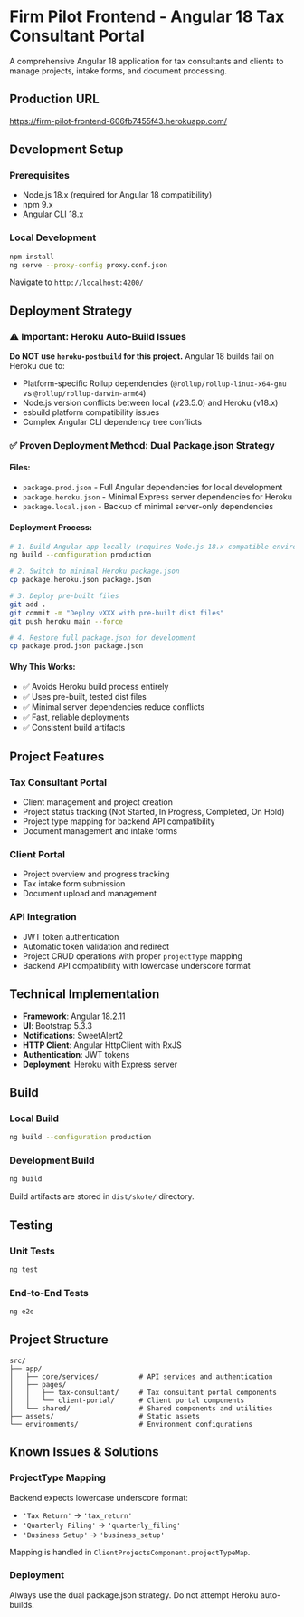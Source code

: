 # Firm Pilot Frontend - Angular 18 Tax Consultant Portal

A comprehensive Angular 18 application for tax consultants and clients to manage projects, intake forms, and document processing.

## Production URL
https://firm-pilot-frontend-606fb7455f43.herokuapp.com/

## Development Setup

### Prerequisites
- Node.js 18.x (required for Angular 18 compatibility)
- npm 9.x
- Angular CLI 18.x

### Local Development
```bash
npm install
ng serve --proxy-config proxy.conf.json
```
Navigate to `http://localhost:4200/`

## Deployment Strategy

### ⚠️ Important: Heroku Auto-Build Issues
**Do NOT use `heroku-postbuild` for this project.** Angular 18 builds fail on Heroku due to:
- Platform-specific Rollup dependencies (`@rollup/rollup-linux-x64-gnu` vs `@rollup/rollup-darwin-arm64`)
- Node.js version conflicts between local (v23.5.0) and Heroku (v18.x)
- esbuild platform compatibility issues
- Complex Angular CLI dependency tree conflicts

### ✅ Proven Deployment Method: Dual Package.json Strategy

#### Files:
- `package.prod.json` - Full Angular dependencies for local development
- `package.heroku.json` - Minimal Express server dependencies for Heroku
- `package.local.json` - Backup of minimal server-only dependencies

#### Deployment Process:
```bash
# 1. Build Angular app locally (requires Node.js 18.x compatible environment)
ng build --configuration production

# 2. Switch to minimal Heroku package.json
cp package.heroku.json package.json

# 3. Deploy pre-built files
git add .
git commit -m "Deploy vXXX with pre-built dist files"
git push heroku main --force

# 4. Restore full package.json for development
cp package.prod.json package.json
```

#### Why This Works:
- ✅ Avoids Heroku build process entirely
- ✅ Uses pre-built, tested dist files
- ✅ Minimal server dependencies reduce conflicts
- ✅ Fast, reliable deployments
- ✅ Consistent build artifacts

## Project Features

### Tax Consultant Portal
- Client management and project creation
- Project status tracking (Not Started, In Progress, Completed, On Hold)
- Project type mapping for backend API compatibility
- Document management and intake forms

### Client Portal
- Project overview and progress tracking
- Tax intake form submission
- Document upload and management

### API Integration
- JWT token authentication
- Automatic token validation and redirect
- Project CRUD operations with proper `projectType` mapping
- Backend API compatibility with lowercase underscore format

## Technical Implementation
- **Framework**: Angular 18.2.11
- **UI**: Bootstrap 5.3.3
- **Notifications**: SweetAlert2
- **HTTP Client**: Angular HttpClient with RxJS
- **Authentication**: JWT tokens
- **Deployment**: Heroku with Express server

## Build

### Local Build
```bash
ng build --configuration production
```

### Development Build
```bash
ng build
```

Build artifacts are stored in `dist/skote/` directory.

## Testing

### Unit Tests
```bash
ng test
```

### End-to-End Tests
```bash
ng e2e
```

## Project Structure
```
src/
├── app/
│   ├── core/services/          # API services and authentication
│   ├── pages/
│   │   ├── tax-consultant/     # Tax consultant portal components
│   │   └── client-portal/      # Client portal components
│   └── shared/                 # Shared components and utilities
├── assets/                     # Static assets
└── environments/               # Environment configurations
```

## Known Issues & Solutions

### ProjectType Mapping
Backend expects lowercase underscore format:
- `'Tax Return'` → `'tax_return'`
- `'Quarterly Filing'` → `'quarterly_filing'`
- `'Business Setup'` → `'business_setup'`

Mapping is handled in `ClientProjectsComponent.projectTypeMap`.

### Deployment
Always use the dual package.json strategy. Do not attempt Heroku auto-builds.
